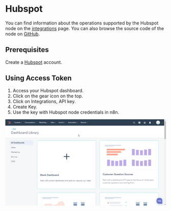# Hubspot

You can find information about the operations supported by the Hubspot node on the [integrations](https://n8n.io/integrations/n8n-nodes-base.hubspot) page. You can also browse the source code of the node on [GitHub](https://github.com/n8n-io/n8n/tree/master/packages/nodes-base/nodes/Hubspot).

## Prerequisites

Create a [Hubspot](https://www.hubspot.com/) account.

## Using Access Token

1. Access your Hubspot dashboard.
2. Click on the gear icon on the top.
3. Click on Integrations, API key.
4. Create Key.
5. Use the key with Hubspot node credentials in n8n.

![Getting Hubspot credentials](./using-access-token.gif)
